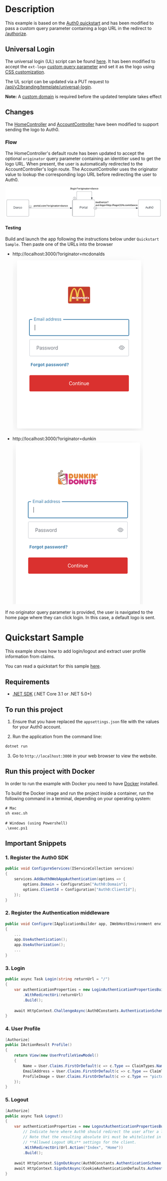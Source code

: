 # Description  
This example is based on the [Auth0 quickstart](https://auth0.com/docs/quickstart/webapp/aspnet-core) and has been modified to pass a custom query parameter containing a logo URL in the redirect to [/authorize](https://auth0.com/docs/api/authentication#authorization-code-flow).  

## Universal Login
The universal login (UL) script can be found [here](./Auth0/NewULScript.html). It has been modified to accept the `ext-logo` [custom query parameter](https://auth0.com/docs/customize/universal-login-pages/universal-login-page-templates#custom-query-parameters) and set it as the logo using [CSS customization](https://auth0.com/docs/customize/universal-login-pages/universal-login-page-templates#css-customization).  

The UL script can be updated via a PUT request to [/api/v2/branding/template/universal-login](https://auth0.com/docs/api/management/v2#!/Branding/put_universal_login).  

**Note:**  A [custom domain](https://auth0.com/docs/customize/custom-domains) is required before the updated template takes effect  


## Changes  
The [HomeController](./Controllers/HomeController.cs) and [AccountController](./Controllers/AccountController.cs) have been modified to support sending the logo to Auth0.

### Flow
The HomeController's default route has been updated to accept the optional `originator` query parameter containing an identitier used to get the logo URL. When present, the user is automatically redirected to the AccountController's login route. The AccountController uses the originator value to lookup the corresponding logo URL before redirecting the user to Auth0.

![flow diagram](./docs/flow.png "flow diagram")

#### Testing 
Build and launch the app following the instructions below under `Quickstart Sample`. Then paste one of the URLs into the browser

- http://localhost:3000/?originator=mcdonalds  
![mcdonalds login box](./docs/mcdonalds-logo.png "mcdonalds login box")  

- http://localhost:3000/?originator=dunkin  
![dunkin login box](./docs/dunkin-logo.png "dunkin login box")  

If no originator query parameter is provided, the user is navigated to the home page where they can click login. In this case, a default logo is sent. 









# Quickstart Sample

This example shows how to add login/logout and extract user profile information from claims.

You can read a quickstart for this sample [here](https://auth0.com/docs/quickstart/webapp/aspnet-core).

## Requirements

- [.NET SDK](https://dotnet.microsoft.com/download) (.NET Core 3.1 or .NET 5.0+)

## To run this project

1. Ensure that you have replaced the `appsettings.json` file with the values for your Auth0 account.

2. Run the application from the command line:

```bash
dotnet run
```

3. Go to `http://localhost:3000` in your web browser to view the website.

## Run this project with Docker

In order to run the example with Docker you need to have [Docker](https://docker.com/products/docker-desktop) installed.

To build the Docker image and run the project inside a container, run the following command in a terminal, depending on your operating system:

```
# Mac
sh exec.sh

# Windows (using Powershell)
.\exec.ps1
```

## Important Snippets

### 1. Register the Auth0 SDK

```csharp
public void ConfigureServices(IServiceCollection services)
{
    services.AddAuth0WebAppAuthentication(options => {
        options.Domain = Configuration["Auth0:Domain"];
        options.ClientId = Configuration["Auth0:ClientId"];
    });
}
```

### 2. Register the Authentication middleware

```csharp
public void Configure(IApplicationBuilder app, IWebHostEnvironment env)
{
    ...
    app.UseAuthentication();
    app.UseAuthorization();
    ...
}
```
### 3. Login

```csharp
public async Task Login(string returnUrl = "/")
{
    var authenticationProperties = new LoginAuthenticationPropertiesBuilder()
        .WithRedirectUri(returnUrl)
        .Build();

    await HttpContext.ChallengeAsync(Auth0Constants.AuthenticationScheme, authenticationProperties);
}

```

### 4. User Profile

```csharp
[Authorize]
public IActionResult Profile()
{
    return View(new UserProfileViewModel()
    {
        Name = User.Claims.FirstOrDefault(c => c.Type == ClaimTypes.Name)?.Value,
        EmailAddress = User.Claims.FirstOrDefault(c => c.Type == ClaimTypes.Email)?.Value,
        ProfileImage = User.Claims.FirstOrDefault(c => c.Type == "picture")?.Value
    });
}
```

### 5. Logout

```csharp
[Authorize]
public async Task Logout()
{
    var authenticationProperties = new LogoutAuthenticationPropertiesBuilder()
        // Indicate here where Auth0 should redirect the user after a logout.
        // Note that the resulting absolute Uri must be whitelisted in the
        // **Allowed Logout URLs** settings for the client.
        .WithRedirectUri(Url.Action("Index", "Home"))
        .Build();
        
    await HttpContext.SignOutAsync(Auth0Constants.AuthenticationScheme, authenticationProperties);
    await HttpContext.SignOutAsync(CookieAuthenticationDefaults.AuthenticationScheme);
}
```
